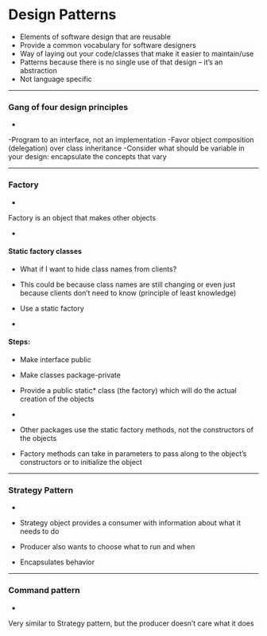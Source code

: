 # Design Patterns

- Elements of software design that are reusable
- Provide a common vocabulary for software designers
- Way of laying out your code/classes that make it easier to maintain/use
- Patterns because there is no single use of that design – it’s an abstraction
- Not language specific

___

### Gang of four design principles
-

-Program to an interface, not an implementation
-Favor object composition (delegation) over class inheritance
-Consider what should be variable in your design: encapsulate the concepts that vary

___

### Factory
-

Factory is an object that makes other objects

-

#### Static factory classes

- What if I want to hide class names from clients?
- This could be because class names are still changing or even just because clients don’t need to know (principle of least knowledge)
- Use a static factory

-

#### Steps:

- Make interface public
- Make classes package-private
- Provide a public static* class (the factory) which will do the actual creation of the objects

-

- Other packages use the static factory methods, not the constructors of the objects
- Factory methods can take in parameters to pass along to the object’s constructors or to initialize the object

___

### Strategy Pattern
-

- Strategy object provides a consumer with information about what it needs to do
- Producer also wants to choose what to run and when
- Encapsulates behavior

___

### Command pattern
-

Very similar to Strategy pattern, but the producer doesn’t care what it does
